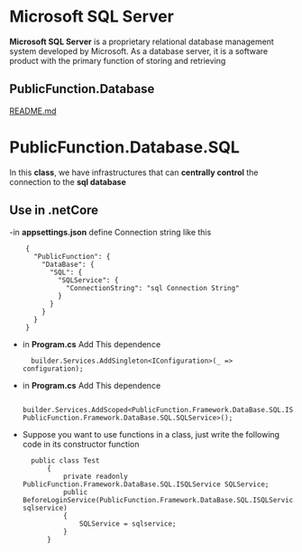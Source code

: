 # Microsoft SQL Server

**Microsoft SQL Server** is a proprietary relational database management system developed by Microsoft. As a database server, it is a software product with the primary function of storing and retrieving


## PublicFunction.Database

[README.md](https://github.com/rayanabniro/PublicFunction/blob/main/PublicFunction/DataBase/README.md "README.md")

# PublicFunction.Database.SQL

In this **class**, we have infrastructures that can **centrally control** the connection to the **sql database**

## Use in .netCore
-in **appsettings.json** define Connection string like this
```
    {
      "PublicFunction": {
        "DataBase": {
          "SQL": {
            "SQLService": {
              "ConnectionString": "sql Connection String"
            }
          }
        }
      }
    }
```
- in **Program.cs**  Add This dependence
  ```
    builder.Services.AddSingleton<IConfiguration>(_ => configuration);
  ```
- in **Program.cs**  Add This dependence
  ```
    builder.Services.AddScoped<PublicFunction.Framework.DataBase.SQL.ISQLService, PublicFunction.Framework.DataBase.SQL.SQLService>();
  ```
- Suppose you want to use functions in a class, just write the following code in its constructor function
  ```
    public class Test
    	{
    		private readonly PublicFunction.Framework.DataBase.SQL.ISQLService SQLService;
    		public BeforeLoginService(PublicFunction.Framework.DataBase.SQL.ISQLService sqlservice)
    		{
    		    SQLService = sqlservice;
    		}
    	}
  ```
